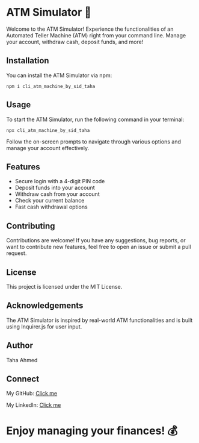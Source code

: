 # ATM Simulator 🏦

Welcome to the ATM Simulator! Experience the functionalities of an Automated Teller Machine (ATM) right from your command line. Manage your account, withdraw cash, deposit funds, and more!

## Installation

You can install the ATM Simulator via npm:

    npm i cli_atm_machine_by_sid_taha

## Usage
To start the ATM Simulator, run the following command in your terminal:

    npx cli_atm_machine_by_sid_taha

Follow the on-screen prompts to navigate through various options and manage your account effectively.

## Features
- Secure login with a 4-digit PIN code
- Deposit funds into your account
- Withdraw cash from your account
- Check your current balance
- Fast cash withdrawal options

## Contributing
Contributions are welcome! If you have any suggestions, bug reports, or want to contribute new features, feel free to open an issue or submit a pull request.

## License
This project is licensed under the MIT License.

## Acknowledgements
The ATM Simulator is inspired by real-world ATM functionalities and is built using Inquirer.js for user input.

## Author
Taha Ahmed

## Connect
My GitHub: [Click me](https://github.com/Sid-Taha)

My LinkedIn: [Click me](https://www.linkedin.com/in/taha-ahmed-siddiqui-245324175/)

# Enjoy managing your finances! 💰
